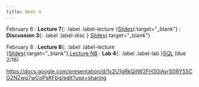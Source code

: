 ```yaml
---
title: Week 4
---
```


February 6
: **Lecture 7**{: .label .label-lecture }[Slides](https://docs.google.com/presentation/d/1QoIAsPPUb5631NzgTXLi6mTzq74BoWHUkdu8aNuwo7w/edit?usp=sharing){:target="_blank"}
: **Discussion 3**{: .label .label-disc } [Slides](https://docs.google.com/presentation/d/1hz_hCM3DlNTCJwAh5bttuCVZ8-Ov3ijojF7KbbLkIPo/edit?usp=sharing){:target="_blank"}


February 8
: **Lecture 8**{: .label .label-lecture }[Slides](https://docs.google.com/presentation/d/1x2U1gRkQitW2FH30iAyrS0RY55CG2NZwq7wCoPsKFbg/edit?usp=sharing){:target="_blank"},[Lecture NB](https://data100.datahub.berkeley.edu/hub/user-redirect/git-pull?repo=https%3A%2F%2Fgithub.com%2FUCB-Econ-148%2Fecon148-sp24&branch=main&urlpath=lab%2Ftree%2Fecon148-sp24%2Flec%2FLec4.2%2FHawthorne_Demo.ipynb)
: **Lab 4**{: .label .label-lab }[SQL](https://data100.datahub.berkeley.edu/hub/user-redirect/git-pull?repo=https%3A%2F%2Fgithub.com%2FUCB-Econ-148%2Fecon148-sp24&branch=main&urlpath=lab%2Ftree%2Fecon148-sp24%2Flab%2Flab04%2Flab04.ipynb) (due 2/16)




https://docs.google.com/presentation/d/1x2U1gRkQitW2FH30iAyrS0RY55CG2NZwq7wCoPsKFbg/edit?usp=sharing